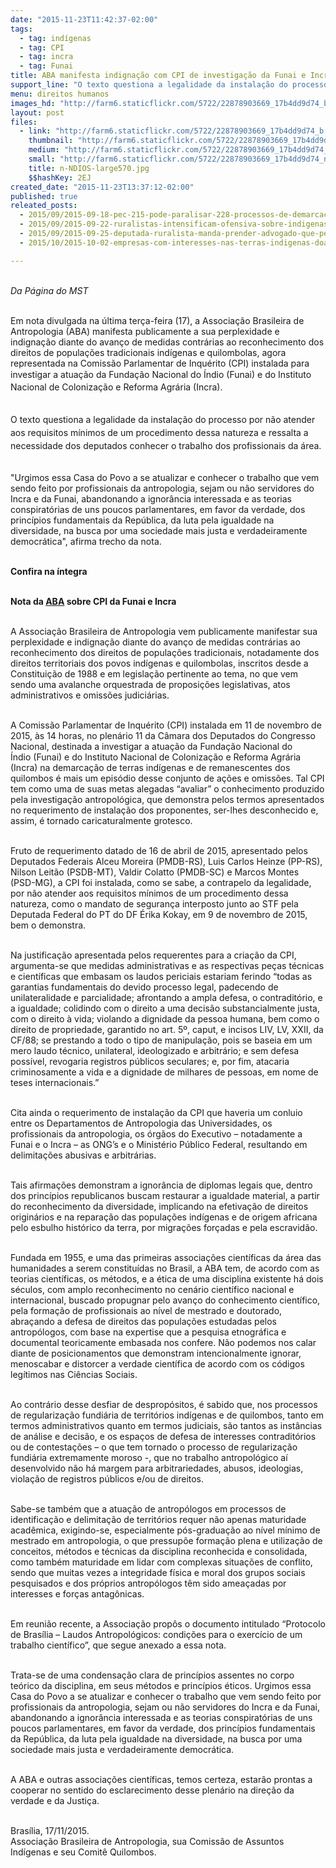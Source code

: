 ```yaml
---
date: "2015-11-23T11:42:37-02:00"
tags:
  - tag: indígenas
  - tag: CPI
  - tag: incra
  - tag: Funai
title: ABA manifesta indignação com CPI de investigação da Funai e Incra
support_line: "O texto questiona a legalidade da instalação do processo por não atender aos requisitos mínimos de um procedimento dessa natureza e ressalta a necessidade dos deputados conhecer o trabalho dos profissionais da área. "
menu: direitos humanos
images_hd: "http://farm6.staticflickr.com/5722/22878903669_17b4dd9d74_b.jpg"
layout: post
files:
  - link: "http://farm6.staticflickr.com/5722/22878903669_17b4dd9d74_b.jpg"
    thumbnail: "http://farm6.staticflickr.com/5722/22878903669_17b4dd9d74_t.jpg"
    medium: "http://farm6.staticflickr.com/5722/22878903669_17b4dd9d74_z.jpg"
    small: "http://farm6.staticflickr.com/5722/22878903669_17b4dd9d74_n.jpg"
    title: n-NDIOS-large570.jpg
    $$hashKey: 2EJ
created_date: "2015-11-23T13:37:12-02:00"
published: true
releated_posts:
  - 2015/09/2015-09-18-pec-215-pode-paralisar-228-processos-de-demarcacao-de-terras-indigenas.md
  - 2015/09/2015-09-22-ruralistas-intensificam-ofensiva-sobre-indigenas-e-abrem-cpi-contra-o-cimi-no-ms.md
  - 2015/09/2015-09-25-deputada-ruralista-manda-prender-advogado-que-pedia-cpi-do-genocidio-indigena-no-ms.md
  - 2015/10/2015-10-02-empresas-com-interesses-nas-terras-indigenas-doaram-a-ruralistas-da-cpi-do-cimi.md

---
```

<p><br />
<em>Da P&aacute;gina do MST</em><br />
&nbsp;</p>

<p>Em nota divulgada na &uacute;ltima ter&ccedil;a-feira (17), a&nbsp;Associa&ccedil;&atilde;o Brasileira de Antropologia (ABA) manifesta publicamente a sua perplexidade e indigna&ccedil;&atilde;o diante do avan&ccedil;o de medidas contr&aacute;rias ao reconhecimento dos direitos de popula&ccedil;&otilde;es tradicionais ind&iacute;genas e quilombolas, agora representada na Comiss&atilde;o Parlamentar de Inqu&eacute;rito (CPI) instalada para investigar a atua&ccedil;&atilde;o da <span style="line-height: 20.8px;">Funda&ccedil;&atilde;o Nacional do &Iacute;ndio (Funai) e do Instituto Nacional de Coloniza&ccedil;&atilde;o e Reforma Agr&aacute;ria&nbsp;(Incra).&nbsp;</span></p>

<p><br />
<span style="line-height: 20.8px;">O texto questiona a legalidade da instala&ccedil;&atilde;o do processo&nbsp;por n&atilde;o atender aos requisitos m&iacute;nimos de um procedimento dessa natureza e ressalta a necessidade dos deputados conhecer o trabalho dos profissionais da &aacute;rea.&nbsp;</span></p>

<p><br />
&quot;Urgimos essa Casa do Povo a se atualizar e conhecer o trabalho que vem sendo feito por profissionais da antropologia, sejam ou n&atilde;o servidores do Incra e da Funai, abandonando a ignor&acirc;ncia interessada e as teorias conspirat&oacute;rias de uns poucos parlamentares, em favor da verdade, dos princ&iacute;pios fundamentais da Rep&uacute;blica, da luta pela igualdade na diversidade, na busca por uma sociedade mais justa e verdadeiramente democr&aacute;tica&quot;, afirma trecho da nota.&nbsp;</p>

<p><br />
<strong>Confira na &iacute;ntegra</strong></p>

<p><br />
<strong>Nota da&nbsp;<a href="http://www.portal.abant.org.br/">ABA</a> sobre CPI da Funai&nbsp;e Incra</strong></p>

<p><br />
A Associa&ccedil;&atilde;o Brasileira de Antropologia vem publicamente manifestar sua perplexidade e indigna&ccedil;&atilde;o diante do avan&ccedil;o de medidas contr&aacute;rias ao reconhecimento dos direitos de popula&ccedil;&otilde;es tradicionais, notadamente dos direitos territoriais dos povos ind&iacute;genas e quilombolas, inscritos desde a Constitui&ccedil;&atilde;o de 1988 e em legisla&ccedil;&atilde;o pertinente ao tema, no que vem sendo uma avalanche orquestrada de proposi&ccedil;&otilde;es legislativas, atos administrativos e omiss&otilde;es judici&aacute;rias.</p>

<p><br />
A Comiss&atilde;o Parlamentar de Inqu&eacute;rito (CPI) instalada em 11 de novembro de 2015, &agrave;s 14 horas, no plen&aacute;rio 11 da C&acirc;mara dos Deputados do Congresso Nacional, destinada a investigar a atua&ccedil;&atilde;o da Funda&ccedil;&atilde;o Nacional do &Iacute;ndio&nbsp;(Funai) e do Instituto Nacional de Coloniza&ccedil;&atilde;o e Reforma Agr&aacute;ria (Incra) na demarca&ccedil;&atilde;o de terras ind&iacute;genas e de remanescentes dos quilombos &eacute; mais um epis&oacute;dio desse conjunto de a&ccedil;&otilde;es e omiss&otilde;es. Tal CPI tem como uma de suas metas alegadas &ldquo;avaliar&rdquo; o conhecimento produzido pela investiga&ccedil;&atilde;o antropol&oacute;gica, que demonstra pelos termos apresentados no requerimento de instala&ccedil;&atilde;o dos proponentes, ser-lhes desconhecido e, assim, &eacute; tornado caricaturalmente grotesco.</p>

<p><br />
Fruto de requerimento datado de 16 de abril de 2015, apresentado pelos Deputados Federais Alceu Moreira (PMDB-RS), Luis Carlos Heinze (PP-RS), Nilson Leit&atilde;o (PSDB-MT), Valdir Colatto (PMDB-SC) e Marcos Montes (PSD-MG), a CPI foi instalada, como se sabe, a contrapelo da legalidade, por n&atilde;o atender aos requisitos m&iacute;nimos de um procedimento dessa natureza, como o mandato de seguran&ccedil;a interposto junto ao STF pela Deputada Federal do PT do DF &Eacute;rika Kokay, em 9 de novembro de 2015, bem o demonstra.</p>

<p><br />
Na justifica&ccedil;&atilde;o apresentada pelos requerentes para a cria&ccedil;&atilde;o da CPI, argumenta-se que medidas administrativas e as respectivas pe&ccedil;as t&eacute;cnicas e cient&iacute;ficas que embasam os laudos periciais estariam ferindo &ldquo;todas as garantias fundamentais do devido processo legal, padecendo de unilateralidade e parcialidade; afrontando a ampla defesa, o contradit&oacute;rio, e a igualdade; colidindo com o direito a uma decis&atilde;o substancialmente justa, com o direito &agrave; vida; violando a dignidade da pessoa humana, bem como o direito de propriedade, garantido no art. 5&ordm;, caput, e incisos LIV, LV, XXII, da CF/88; se prestando a todo o tipo de manipula&ccedil;&atilde;o, pois se baseia em um mero laudo t&eacute;cnico, unilateral, ideologizado e arbitr&aacute;rio; e sem defesa poss&iacute;vel, revogaria registros p&uacute;blicos seculares; e, por fim, atacaria criminosamente a vida e a dignidade de milhares de pessoas, em nome de teses internacionais.&rdquo;</p>

<p><br />
Cita ainda o requerimento de instala&ccedil;&atilde;o da CPI que haveria um conluio entre os Departamentos de Antropologia das Universidades, os profissionais da antropologia, os &oacute;rg&atilde;os do Executivo &ndash; notadamente a Funai e o Incra &ndash; as ONG&rsquo;s e o Minist&eacute;rio P&uacute;blico Federal, resultando em delimita&ccedil;&otilde;es abusivas e arbitr&aacute;rias.</p>

<p><br />
Tais afirma&ccedil;&otilde;es demonstram a ignor&acirc;ncia de diplomas legais que, dentro dos princ&iacute;pios republicanos buscam restaurar a igualdade material, a partir do reconhecimento da diversidade, implicando na efetiva&ccedil;&atilde;o de direitos origin&aacute;rios e na repara&ccedil;&atilde;o das popula&ccedil;&otilde;es ind&iacute;genas e de origem africana pelo esbulho hist&oacute;rico da terra, por migra&ccedil;&otilde;es for&ccedil;adas e pela escravid&atilde;o.</p>

<p><br />
Fundada em 1955, e uma das primeiras associa&ccedil;&otilde;es cient&iacute;ficas da &aacute;rea das humanidades a serem constitu&iacute;das no Brasil, a ABA tem, de acordo com as teorias cient&iacute;ficas, os m&eacute;todos, e a &eacute;tica de uma disciplina existente h&aacute; dois s&eacute;culos, com amplo reconhecimento no cen&aacute;rio cient&iacute;fico nacional e internacional, buscado propugnar pelo avan&ccedil;o do conhecimento cient&iacute;fico, pela forma&ccedil;&atilde;o de profissionais ao n&iacute;vel de mestrado e doutorado, abra&ccedil;ando a defesa de direitos das popula&ccedil;&otilde;es estudadas pelos antrop&oacute;logos, com base na expertise que a pesquisa etnogr&aacute;fica e documental teoricamente embasada nos confere. N&atilde;o podemos nos calar diante de posicionamentos que demonstram intencionalmente ignorar, menoscabar e distorcer a verdade cient&iacute;fica de acordo com os c&oacute;digos leg&iacute;timos nas Ci&ecirc;ncias Sociais.</p>

<p><br />
Ao contr&aacute;rio desse desfiar de desprop&oacute;sitos, &eacute; sabido que, nos processos de regulariza&ccedil;&atilde;o fundi&aacute;ria de territ&oacute;rios ind&iacute;genas e de quilombos, tanto em termos administrativos quanto em termos judiciais, s&atilde;o tantos as inst&acirc;ncias de an&aacute;lise e decis&atilde;o, e os espa&ccedil;os de defesa de interesses contradit&oacute;rios ou de contesta&ccedil;&otilde;es &ndash; o que tem tornado o processo de regulariza&ccedil;&atilde;o fundi&aacute;ria extremamente moroso -, que no trabalho antropol&oacute;gico a&iacute; desenvolvido n&atilde;o h&aacute; margem para arbitrariedades, abusos, ideologias, viola&ccedil;&atilde;o de registros p&uacute;blicos e/ou de direitos.</p>

<p><br />
Sabe-se tamb&eacute;m que a atua&ccedil;&atilde;o de antrop&oacute;logos em processos de identifica&ccedil;&atilde;o e delimita&ccedil;&atilde;o de territ&oacute;rios requer n&atilde;o apenas maturidade acad&ecirc;mica, exigindo-se, especialmente p&oacute;s-gradua&ccedil;&atilde;o ao n&iacute;vel m&iacute;nimo de mestrado em antropologia, o que pressup&otilde;e forma&ccedil;&atilde;o plena e utiliza&ccedil;&atilde;o de conceitos, m&eacute;todos e t&eacute;cnicas da disciplina reconhecida e consolidada, como tamb&eacute;m maturidade em lidar com complexas situa&ccedil;&otilde;es de conflito, sendo que muitas vezes a integridade f&iacute;sica e moral dos grupos sociais pesquisados e dos pr&oacute;prios antrop&oacute;logos t&ecirc;m sido amea&ccedil;adas por interesses e for&ccedil;as antag&ocirc;nicas.</p>

<p><br />
Em reuni&atilde;o recente, a Associa&ccedil;&atilde;o prop&ocirc;s o documento intitulado &ldquo;Protocolo de Bras&iacute;lia &ndash; Laudos Antropol&oacute;gicos: condi&ccedil;&otilde;es para o exerc&iacute;cio de um trabalho cient&iacute;fico&rdquo;, que segue anexado a essa nota.</p>

<p><br />
Trata-se de uma condensa&ccedil;&atilde;o clara de princ&iacute;pios assentes no corpo te&oacute;rico da disciplina, em seus m&eacute;todos e princ&iacute;pios &eacute;ticos. Urgimos essa Casa do Povo a se atualizar e conhecer o trabalho que vem sendo feito por profissionais da antropologia, sejam ou n&atilde;o servidores do Incra e da Funai, abandonando a ignor&acirc;ncia interessada e as teorias conspirat&oacute;rias de uns poucos parlamentares, em favor da verdade, dos princ&iacute;pios fundamentais da Rep&uacute;blica, da luta pela igualdade na diversidade, na busca por uma sociedade mais justa e verdadeiramente democr&aacute;tica.</p>

<p><br />
A ABA e outras associa&ccedil;&otilde;es cient&iacute;ficas, temos certeza, estar&atilde;o prontas a cooperar no sentido do esclarecimento desse plen&aacute;rio na dire&ccedil;&atilde;o da verdade e da Justi&ccedil;a.</p>

<p><br />
Bras&iacute;lia, 17/11/2015.<br />
Associa&ccedil;&atilde;o Brasileira de Antropologia, sua Comiss&atilde;o de Assuntos Ind&iacute;genas e seu Comit&ecirc; Quilombos.</p>
